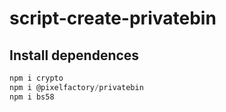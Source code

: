 # script-create-privatebin

## Install dependences 
```js
npm i crypto
npm i @pixelfactory/privatebin
npm i bs58
```

